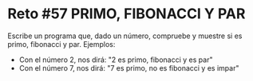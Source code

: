 <!-- trunk-ignore-all(prettier) -->
# Reto #57 PRIMO, FIBONACCI Y PAR

Escribe un programa que, dado un número, compruebe y muestre si es primo, fibonacci y par.
Ejemplos:

* Con el número 2, nos dirá: "2 es primo, fibonacci y es par"
* Con el número 7, nos dirá: "7 es primo, no es fibonacci y es impar"
